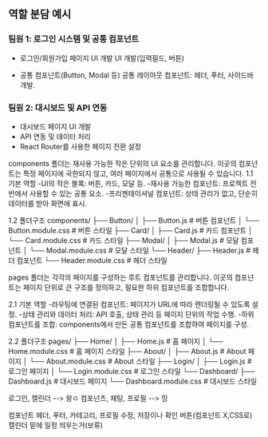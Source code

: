## 역할 분담 예시

### 팀원 1: 로그인 시스템 및 공통 컴포넌트
- 로그인/회원가입 페이지 UI 개발
   UI 개발(입력필드, 버튼)

- 공통 컴포넌트(Button, Modal 등)
   공통 레이아웃 컴포넌트:
   헤더, 푸터, 사이드바 개발.


### 팀원 2: 대시보드 및 API 연동
- 대시보드 페이지 UI 개발
- API 연동 및 데이터 처리
- React Router를 사용한 페이지 전환 설정



components 폴더는 재사용 가능한 작은 단위의 UI 요소를 관리합니다.
이곳의 컴포넌트는 특정 페이지에 국한되지 않고, 여러 페이지에서 공통으로 사용될 수 있습니다.
1.1 기본 역할
-UI의 작은 블록: 버튼, 카드, 모달 등.
-재사용 가능한 컴포넌트: 프로젝트 전반에서 사용할 수 있는 공통 요소.
-프리젠테이셔널 컴포넌트: 상태 관리가 없고, 단순히 데이터를 받아 화면에 표시.

1.2 폴더구조
components/
├── Button/
│   ├── Button.js          # 버튼 컴포넌트
│   └── Button.module.css  # 버튼 스타일
├── Card/
│   ├── Card.js            # 카드 컴포넌트
│   └── Card.module.css    # 카드 스타일
├── Modal/
│   ├── Modal.js           # 모달 컴포넌트
│   └── Modal.module.css   # 모달 스타일
└── Header/
    ├── Header.js          # 헤더 컴포넌트
    └── Header.module.css  # 헤더 스타일




pages 폴더는 각각의 페이지를 구성하는 루트 컴포넌트를 관리합니다.
이곳의 컴포넌트는 페이지 단위로 큰 구조를 정의하고, 필요한 하위 컴포넌트를 조합합니다.

2.1 기본 역할
-라우팅에 연결된 컴포넌트: 페이지가 URL에 따라 렌더링될 수 있도록 설정.
-상태 관리와 데이터 처리: API 호출, 상태 관리 등 페이지 단위의 작업 수행.
-하위 컴포넌트를 조합: components에서 만든 공통 컴포넌트를 조합하여 페이지를 구성.

2.2 폴더구조
pages/
├── Home/
│   ├── Home.js            # 홈 페이지
│   └── Home.module.css    # 홈 페이지 스타일
├── About/
│   ├── About.js           # About 페이지
│   └── About.module.css   # About 스타일
├── Login/
│   ├── Login.js           # 로그인 페이지
│   └── Login.module.css   # 로그인 스타일
└── Dashboard/
    ├── Dashboard.js       # 대시보드 페이지
    └── Dashboard.module.css # 대시보드 스타일




로그인, 캘린더 --> 왕ㅇ
컴포넌츠, 채팅, 프로필 --> 밍


컴포넌트
헤더, 푸터, 카테고리, 프로필 수정, 저장이나 확인 버튼(컴포넌트 X,CSS로)
캘린더 밑에 일정 띄우는거(보류)